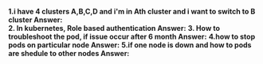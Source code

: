**1.i have 4 clusters A,B,C,D and i'm in Ath cluster and i want to switch to B cluster
Answer:**   
**2. In kubernetes, Role based authentication
Answer:** 
**3. How to troubleshoot the pod, if issue occur after 6 month
Answer:** 
**4.how to stop pods on particular node
Answer:** 
**5.if one node is down and how to pods are shedule to other nodes
Answer:** 
